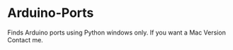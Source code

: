 # Arduino-Ports
Finds Arduino ports using Python windows only. 
If you want a Mac Version Contact me.

